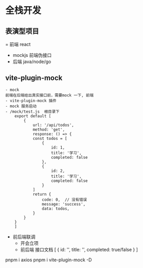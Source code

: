 # 全栈开发
## 表演型项目
= 前端 react 
- mockjs  前端伪接口
- 后端 java/node/go

## vite-plugin-mock
    - mock 
    前端在后端给出真实接口前，需要mock 一下, 前端
    - vite-plugin-mock 插件
    - mock 服务启动
    - /mock/test.js  根目录下
        export default [
            {
                url: '/api/todos',
                method: 'get',
                response: () => {
                const todos = [
                    {
                        id: 1,
                        title: '学习',
                        completed: false
                    },
                    {
                        id: 2,
                        title: '学习',
                        completed: false
                    }
                ]
                return {
                    code: 0,  // 没有错误
                    message: 'success',
                    data: todos, 
                }
            }
        }
        ]

- 前后端联调
    - 开会立项
    - 前后端 接口文档
    [
        {
            id: '',
            title: '',
            completed: true/false
        }
    ]


pnpm i axios
pnpm i vite-plugin-mock -D
